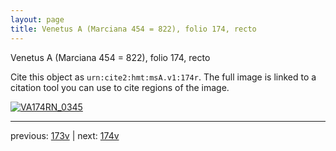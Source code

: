 ```yaml
---
layout: page
title: Venetus A (Marciana 454 = 822), folio 174, recto
---
```


Venetus A (Marciana 454 = 822), folio 174, recto

Cite this object as `urn:cite2:hmt:msA.v1:174r`.  The full image is linked to a citation tool you can use to cite regions of the image.

[![VA174RN_0345](http://www.homermultitext.org/iipsrv?IIIF=/project/homer/pyramidal/deepzoom/hmt/vaimg/2017a/VA174RN_0345.tif/full/800,/0/default.jpg)](http://www.homermultitext.org/ict2/?urn=urn:cite2:hmt:vaimg.2017a:VA174RN_0345) 

---

previous:  [173v](../173v/) | next: [174v](../174v/)